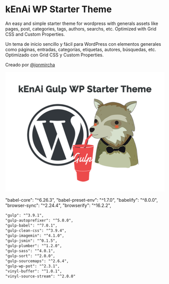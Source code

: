 # kEnAi WP Starter Theme

An easy and simple starter theme for wordpress with generals assets like pages, post, categories, tags, authors, searchs, etc. Optimized with Grid CSS and Custom Properties.

Un tema de inicio sencillo y fácil para WordPress con elementos generales como páginas, entradas, categorías, etiquetas, autores, búsquedas, etc. Optimizado con Grid CSS y Custom Properties.

Creado por [@jonmircha](https://jonmircha.com)

![kEnAi WP Starter Theme](./screenshot.png)

"babel-core": "^6.26.3",
    "babel-preset-env": "^1.7.0",
    "babelify": "^8.0.0",
    "browser-sync": "^2.24.4",
    "browserify": "^16.2.2",
    
    "gulp": "^3.9.1",
    "gulp-autoprefixer": "^5.0.0",
    "gulp-babel": "^7.0.1",
    "gulp-clean-css": "^3.9.4",
    "gulp-imagemin": "^4.1.0",
    "gulp-jsmin": "^0.1.5",
    "gulp-plumber": "^1.2.0",
    "gulp-sass": "^4.0.1",
    "gulp-sort": "^2.0.0",
    "gulp-sourcemaps": "^2.6.4",
    "gulp-wp-pot": "^2.3.1",
    "vinyl-buffer": "^1.0.1",
    "vinyl-source-stream": "^2.0.0"
